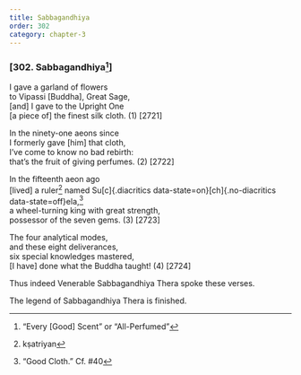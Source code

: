 ```yaml
---
title: Sabbagandhiya
order: 302
category: chapter-3
---
```


### \[302. Sabbagandhiya[^1]\]

I gave a garland of flowers  
to Vipassi \[Buddha\], Great Sage,  
\[and\] I gave to the Upright One  
\[a piece of\] the finest silk cloth. (1) \[2721\]

In the ninety-one aeons since  
I formerly gave \[him\] that cloth,  
I’ve come to know no bad rebirth:  
that’s the fruit of giving perfumes. (2) \[2722\]

In the fifteenth aeon ago  
\[lived\] a ruler[^2] named Su[c]{.diacritics data-state=on}[ch]{.no-diacritics data-state=off}ela,[^3]  
a wheel-turning king with great strength,  
possessor of the seven gems. (3) \[2723\]

The four analytical modes,  
and these eight deliverances,  
six special knowledges mastered,  
\[I have\] done what the Buddha taught! (4) \[2724\]

Thus indeed Venerable Sabbagandhiya Thera spoke these verses.

The legend of Sabbagandhiya Thera is finished.

[^1]: “Every \[Good\] Scent” or “All-Perfumed”

[^2]: kṣatriyan

[^3]: “Good Cloth.” Cf. \#40

